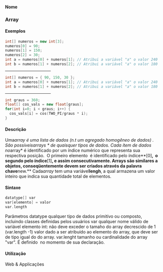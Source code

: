
#### Nome
### Array

#### Exemplos

```pde
int[] numeros = new int[3]; 
numeros[0] = 90; 
numeros[1] = 150; 
numeros[2] = 30; 
int a = numeros[0] + numeros[1]; // Atribui a variável "a" o valor 240 
int b = numeros[1] + numeros[2]; // Atribui a variável "a" o valor 180 
```
<hr align="left" noshade="noshade" size="1" width="150"/>

```pde
int[] numeros = { 90, 150, 30 }; 
int a = numeros[0] + numeros[1]; // Atribui a variável "a" o valor 240 
int b = numeros[1] + numeros[2]; // Atribui a variável "a" o valor 180 
```
<hr align="left" noshade="noshade" size="1" width="150"/>

```pde
int graus = 360; 
float[] cos_vals = new float[graus]; 
for(int i=0; i < graus; i++) { 
  cos_vals[i] = cos(TWO_PI/graus * i); 
} 

```

#### Descrição
Uma*array *é uma lista de dados (n.t um agregado homogêneo de dados) . São possíveis*arrays * de quaisquer tipos de dados. Cada ítem de dados no*array*
é identificado por um índice numérico que
representa sua respectiva posição.  O primeiro
elemento  é identificado pelo índice**[0]**,  o segundo pelo índice**[1]**,
e assim consecutivamente. Arrays são similares a objetos,
conseqüentemente devem ser criados através da palavra chave**new.** Cada*array* tem uma variável**lengh**, a qual armazena um valor inteiro que indica sua quantidade total de elementos.

#### Sintaxe
```pde
datatype[] var
var[elemento] = valor
var.length

```
Parâmetros
datatype
qualquer tipo de dados primitivo ou composto, incluindo classes definidas pelos usuários
var
qualquer nome válido de variável
elemento
int: não deve exceder o tamaho do array decrescido de 1 (var.length -1)
valor
dado a ser atribuído ao elemento do array, que deve ser de tipo igual do do array.
var.lenght
tamanho ou cardinalidade do array "var". É definido  no momento de sua declaração.

#### Utilização

	
Web & Applicações
